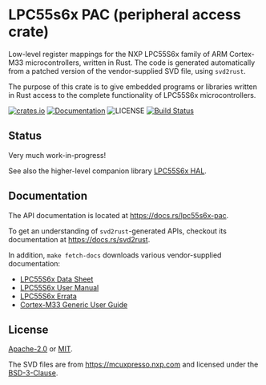 # LPC55s6x PAC (peripheral access crate)

Low-level register mappings for the NXP LPC55S6x family of ARM Cortex-M33 microcontrollers, written in Rust.
The code is generated automatically from a patched version of the vendor-supplied SVD file, using `svd2rust`.

The purpose of this crate is to give embedded programs or libraries written in Rust access
to the complete functionality of LPC55S6x microcontrollers.

[![crates.io][crates-image]][crates-link]
[![Documentation][docs-image]][docs-link]
![LICENSE][license-image]
[![Build Status][build-image]][build-link]

## Status

Very much work-in-progress!

See also the higher-level companion library [LPC55S6x HAL][lpc55s6x-hal].

## Documentation

The API documentation is located at <https://docs.rs/lpc55s6x-pac>.

To get an understanding of `svd2rust`-generated APIs, checkout its documentation at <https://docs.rs/svd2rust>.

In addition, `make fetch-docs` downloads various vendor-supplied documentation:

- [LPC55S6x Data Sheet][datasheet]
- [LPC55S6x User Manual][usermanual]
- [LPC55S6x Errata][errata]
- [Cortex-M33 Generic User Guide][genericuserguide]

## License

[Apache-2.0][apache2-link] or [MIT][mit-link].

The SVD files are from <https://mcuxpresso.nxp.com> and licensed under the [BSD-3-Clause][bsd3-link].

[//]: # (links)

[crates-image]: https://img.shields.io/crates/v/lpc55s6x-pac.svg
[crates-link]: https://crates.io/crates/lpc55s6x-pac
[build-image]: https://img.shields.io/circleci/build/github/nickray/lpc55s6x-pac/master.svg
[build-link]: https://circleci.com/gh/nickray/lpc55s6x-pac/tree/master
[docs-image]: https://docs.rs/lpc55s6x-pac/badge.svg
[docs-link]: https://docs.rs/lpc55s6x-pac
[lpc55s6x-hal]: https://libs.rs/lpc55s6x-hal
[svd-docs-link]: https://docs.rs/svd2rust
[license-image]: https://img.shields.io/badge/license-Apache2.0%2FMIT-blue.svg
[apache2-link]: https://spdx.org/licenses/Apache-2.0.html
[bsd3-link]: https://spdx.org/licenses/BSD-3-Clause.html
[mit-link]: https://spdx.org/licenses/MIT.html
[mcuxpresso]: https://mcuxpresso.nxp.com
[datasheet]: https://www.nxp.com/docs/en/data-sheet/LPC55S6x.pdf
[usermanual]: https://www.nxp.com/webapp/Download?colCode=UM11126
[errata]: https://www.nxp.com/docs/en/errata/ES_LPC55S6x.pdf
[genericuserguide]: https://static.docs.arm.com/100235/0004/arm_cortex_m33_dgug_100235_0004_00_en.pdf
